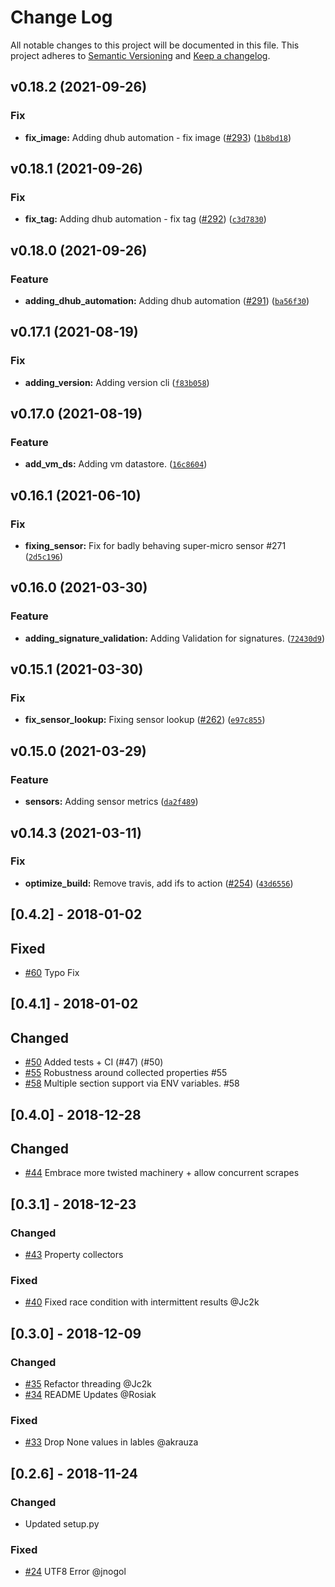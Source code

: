 # Change Log
All notable changes to this project will be documented in this file.
This project adheres to [Semantic Versioning](http://semver.org/) and [Keep a changelog](https://github.com/olivierlacan/keep-a-changelog).

 <!--next-version-placeholder-->

## v0.18.2 (2021-09-26)
### Fix
* **fix_image:** Adding dhub automation - fix image ([#293](https://github.com/pryorda/vmware_exporter/issues/293)) ([`1b8bd18`](https://github.com/pryorda/vmware_exporter/commit/1b8bd18c22613582bdcbd1a5f488ca2f63b1e364))

## v0.18.1 (2021-09-26)
### Fix
* **fix_tag:** Adding dhub automation - fix tag ([#292](https://github.com/pryorda/vmware_exporter/issues/292)) ([`c3d7830`](https://github.com/pryorda/vmware_exporter/commit/c3d7830ea92567c21b5e5db51ead6ad3983c4082))

## v0.18.0 (2021-09-26)
### Feature
* **adding_dhub_automation:** Adding dhub automation ([#291](https://github.com/pryorda/vmware_exporter/issues/291)) ([`ba56f30`](https://github.com/pryorda/vmware_exporter/commit/ba56f300d1d2c2e7439e1f3406aada1e0111ed34))

## v0.17.1 (2021-08-19)
### Fix
* **adding_version:** Adding version cli ([`f83b058`](https://github.com/pryorda/vmware_exporter/commit/f83b0580f58bc2d3c7d53f99194d03ef02a02758))

## v0.17.0 (2021-08-19)
### Feature
* **add_vm_ds:** Adding vm datastore.  ([`16c8604`](https://github.com/pryorda/vmware_exporter/commit/16c8604ef4e6c77d1eb5f1876ead544fde540967))

## v0.16.1 (2021-06-10)
### Fix
* **fixing_sensor:** Fix for badly behaving super-micro sensor #271 ([`2d5c196`](https://github.com/pryorda/vmware_exporter/commit/2d5c1965ec21ee6afc1d9ff3063bea3ca93bd99d))

## v0.16.0 (2021-03-30)
### Feature
* **adding_signature_validation:** Adding Validation for signatures.  ([`72430d9`](https://github.com/pryorda/vmware_exporter/commit/72430d91f181b17c977aecb9b1fda90ef83bd4ee))

## v0.15.1 (2021-03-30)
### Fix
* **fix_sensor_lookup:** Fixing sensor lookup ([#262](https://github.com/pryorda/vmware_exporter/issues/262)) ([`e97c855`](https://github.com/pryorda/vmware_exporter/commit/e97c855581a4e8db8804c542aaece62b3d85081b))

## v0.15.0 (2021-03-29)
### Feature
* **sensors:** Adding sensor metrics ([`da2f489`](https://github.com/pryorda/vmware_exporter/commit/da2f48929fc8e377202c4e193d2d4836e4d90a38))

## v0.14.3 (2021-03-11)
### Fix
* **optimize_build:** Remove travis, add ifs to action ([#254](https://github.com/pryorda/vmware_exporter/issues/254)) ([`43d6556`](https://github.com/pryorda/vmware_exporter/commit/43d6556556171b3ada6804a29aaff4710e511094))

## [0.4.2] - 2018-01-02
## Fixed
- [#60](https://github.com/pryorda/vmware_exporter/pull/60) Typo Fix


## [0.4.1] - 2018-01-02
## Changed
- [#50](https://github.com/pryorda/vmware_exporter/pull/50) Added tests + CI (#47) (#50)
- [#55](https://github.com/pryorda/vmware_exporter/pull/55) Robustness around collected properties #55
- [#58](https://github.com/pryorda/vmware_exporter/pull/58) Multiple section support via ENV variables. #58

## [0.4.0] - 2018-12-28
## Changed
- [#44](https://github.com/pryorda/vmware_exporter/pull/44) Embrace more twisted machinery + allow concurrent scrapes

## [0.3.1] - 2018-12-23
### Changed
- [#43](https://github.com/pryorda/vmware_exporter/pull/43) Property collectors
### Fixed
- [#40](https://github.com/pryorda/vmware_exporter/pull/40) Fixed race condition with intermittent results @Jc2k

## [0.3.0] - 2018-12-09
### Changed
- [#35](https://github.com/pryorda/vmware_exporter/pull/35) Refactor threading @Jc2k
- [#34](https://github.com/pryorda/vmware_exporter/pull/34) README Updates @Rosiak
### Fixed
- [#33](https://github.com/pryorda/vmware_exporter/pull/33) Drop None values in lables @akrauza

## [0.2.6] - 2018-11-24
### Changed
- Updated setup.py

### Fixed
- [#24](https://github.com/pryorda/vmware_exporter/issues/24) UTF8 Error @jnogol
